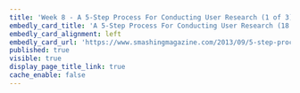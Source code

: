 ```yaml
---
title: 'Week 8 - A 5-Step Process For Conducting User Research (1 of 3)'
embedly_card_title: 'A 5-Step Process For Conducting User Research (18 minutes)'
embedly_card_alignment: left
embedly_card_url: 'https://www.smashingmagazine.com/2013/09/5-step-process-conducting-user-research/'
published: true
visible: true
display_page_title_link: true
cache_enable: false
---
```

